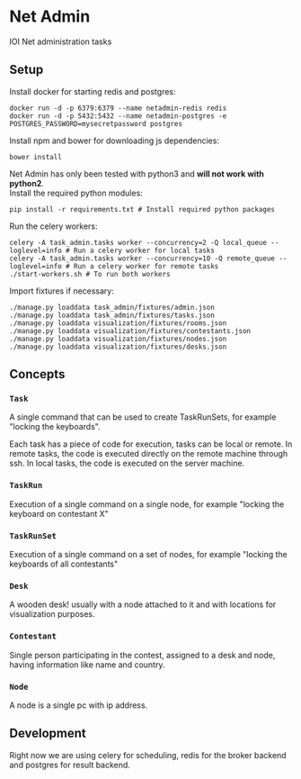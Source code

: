 # Net Admin
IOI Net administration tasks

## Setup

Install docker for starting redis and postgres:
```
docker run -d -p 6379:6379 --name netadmin-redis redis
docker run -d -p 5432:5432 --name netadmin-postgres -e POSTGRES_PASSWORD=mysecretpassword postgres
```

Install npm and bower for downloading js dependencies:
```
bower install
```

Net Admin has only been tested with python3 and **will not work with python2**.   
Install the required python modules:
```
pip install -r requirements.txt # Install required python packages
```

Run the celery workers:
```
celery -A task_admin.tasks worker --concurrency=2 -Q local_queue --loglevel=info # Run a celery worker for local tasks
celery -A task_admin.tasks worker --concurrency=10 -Q remote_queue --loglevel=info # Run a celery worker for remote tasks
./start-workers.sh # To run both workers
```

Import fixtures if necessary:
```
./manage.py loaddata task_admin/fixtures/admin.json
./manage.py loaddata task_admin/fixtures/tasks.json
./manage.py loaddata visualization/fixtures/rooms.json
./manage.py loaddata visualization/fixtures/contestants.json
./manage.py loaddata visualization/fixtures/nodes.json
./manage.py loaddata visualization/fixtures/desks.json
```


## Concepts

### `Task`
  A single command that can be used to create TaskRunSets, for example "locking the keyboards".

  Each task has a piece of code for execution, tasks can be local or remote. In remote tasks, the 
  code is executed directly on the remote machine through ssh. In local tasks, the code is executed on the server machine.

### `TaskRun`
 Execution of a single command on a single node, for example "locking the keyboard on contestant X"

### `TaskRunSet`
 Execution of a single command on a set of nodes, for example "locking the keyboards of all contestants"

### `Desk`
 A wooden desk! usually with a node attached to it and with locations for visualization purposes.

### `Contestant`
 Single person participating in the contest, assigned to a desk and node, having information like name and country.

### `Node`
 A node is a single pc with ip address.


## Development

Right now we are using celery for scheduling, redis for the broker backend and postgres for result backend.
